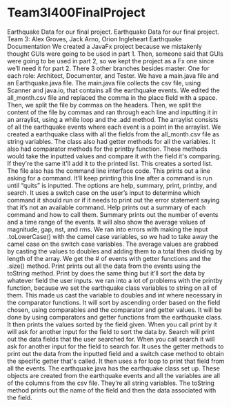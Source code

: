 # Team3I400FinalProject
Earthquake Data for our final project.
Earthquake Data for our final project. Team 3: Alex Groves, Jack Arno, Orion Ingleheart Earthquake Documentation We created a JavaFx project because we mistakenly thought GUIs were going to be used in part 1. Then, someone said that GUIs were going to be used in part 2, so we kept the project as a Fx one since we’ll need it for part 2. There 3 other branches besides master. One for each role: Architect, Documenter, and Tester. We have a main.java file and an Earthquake.java file. The main.java file collects the csv file, using Scanner and java.io, that contains all the earthquake events. We edited the all_month.csv file and replaced the comma in the place field with a space. Then, we split the file by commas on the headers. Then, we split the content of the file by commas and ran through each line and inputting it in an arraylist, using a while loop and the .add method. The arraylist consists of all the earthquake events where each event is a point in the arraylist. We created a earthquake class with all the fields from the all_month.csv file as string variables. The class also had getter methods for all the variables. It also had comparator methods for the printby function. These methods would take the inputted values and compare it with the field it's comparing. If they're the same it'll add it to the printed list. This creates a sorted list. The file also has the command line interface code. This prints out a line asking for a command. It’ll keep printing this line after a command is run until “quits” is inputted. The options are help, summary, print, printby, and search. It uses a switch case on the user’s input to determine which command it should run or if it needs to print out the error statement saying that it’s not an available command. Help prints out a summary of each command and how to call them. Summary prints out the number of events and a time range of the events. It will also show the average values of magnitude, gap, nst, and rms. We ran into errors with making the input .toLowerCase() with the camel case variables, so we had to take away the camel case on the switch case variables. The average values are grabbed by casting the values to doubles and adding them to a total then dividing by length of the array. We get the # of events with getter functions and the .size() method. Print prints out all the data from the events using the toString method. Print by does the same thing but it’ll sort the data by whatever field the user inputs. we ran into a lot of problems with the printby function, because we set the earthquake class variables to string on all of them. This made us cast the variable to doubles and int where necessary in the comparator functions. It will sort by ascending order based on the field chosen, using comparables and the comparator and getter values. It will be done by using comparators and getter functions from the earthquake class. It then prints the values sorted by the field given. When you call print by it will ask for another input for the field to sort the data by. Search will print out the data fields that the user searched for. When you call search it will ask for another input for the field to search for. It uses the getter methods to print out the data from the inputted field and a switch case method to obtain the specific getter that's called. It then uses a for loop to print that field from all the events. The earthquake.java has the earthquake class set up. These objects are created from the earthquake events and all the variables are all of the columns from the csv file. They’re all string variables. The toString method prints out the name of the field and then the data associated with the field.

